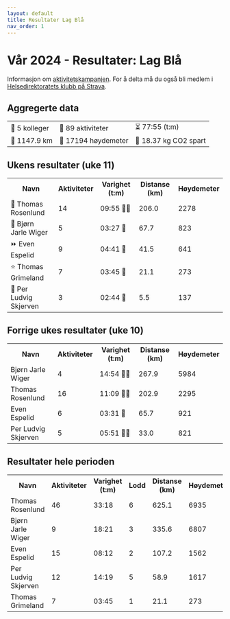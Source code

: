 ```yaml
---
layout: default
title: Resultater Lag Blå
nav_order: 1
---
```


# Vår 2024 - Resultater: Lag Blå

Informasjon om [aktivitetskampanjen](docs/info.md). For å delta må du også bli medlem i [Helsedirektoratets klubb på Strava](https://www.strava.com/clubs/754665).

<div id="aggregated data">
    <h2>Aggregerte data</h2>
    <table class='table-aggregated'>        <tr><td>👥 5 kolleger</td>        <td>🏁 89 aktiviteter</td>        <td>⏳ 77:55 (t:m)</td></tr>        <tr><td>📏 1147.9 km</td>        <td>🧗 17194 høydemeter</td>        <td>🌱 18.37 kg CO2 spart</td></tr>        </table>
</div>
<div id="current_week_results">
    <h2>Ukens resultater (uke 11)</h2>
    <table class='table'>        <tr><th>Navn</th>        <th>Aktiviteter</th>        <th>Varighet (t:m)</th>        <th>Distanse (km)</th>        <th>Høydemeter</th></tr><tr><td>🔺 Thomas Rosenlund</td><td>14</td><td>09:55 🎫🎫</td><td>206.0</td><td>2278</td></tr><tr><td>🔻 Bjørn Jarle Wiger</td><td>5</td><td>03:27 🎫</td><td>67.7</td><td>823</td></tr><tr><td>⏩ Even Espelid</td><td>9</td><td>04:41 🎫</td><td>41.5</td><td>641</td></tr><tr><td>⭐ Thomas Grimeland</td><td>7</td><td>03:45 🎫</td><td>21.1</td><td>273</td></tr><tr><td>🔻 Per Ludvig Skjerven</td><td>3</td><td>02:44 🎫</td><td>5.5</td><td>137</td></tr></table>
</div>
<div id="previous_week_results">
    <h2>Forrige ukes resultater (uke 10)</h2>
    <table class='table'>        <tr><th>Navn</th>        <th>Aktiviteter</th>        <th>Varighet (t:m)</th>        <th>Distanse (km)</th>        <th>Høydemeter</th></tr><tr><td>Bjørn Jarle Wiger</td><td>4</td><td>14:54 🎫🎫</td><td>267.9</td><td>5984</td></tr><tr><td>Thomas Rosenlund</td><td>16</td><td>11:09 🎫🎫</td><td>202.9</td><td>2295</td></tr><tr><td>Even Espelid</td><td>6</td><td>03:31 🎫</td><td>65.7</td><td>921</td></tr><tr><td>Per Ludvig Skjerven</td><td>5</td><td>05:51 🎫🎫</td><td>33.0</td><td>821</td></tr></table>
</div>
<div id="complete_results">
    <h2>Resultater hele perioden</h2>
    <table class='table'>        <tr><th>Navn</th>        <th>Aktiviteter</th>        <th>Varighet (t:m)</th>        <th>Lodd</th>        <th>Distanse (km)</th>        <th>Høydemeter</th></tr><tr><td>Thomas Rosenlund</td><td>46</td><td>33:18</td><td>6</td><td>625.1</td><td>6935</td></tr><tr><td>Bjørn Jarle Wiger</td><td>9</td><td>18:21</td><td>3</td><td>335.6</td><td>6807</td></tr><tr><td>Even Espelid</td><td>15</td><td>08:12</td><td>2</td><td>107.2</td><td>1562</td></tr><tr><td>Per Ludvig Skjerven</td><td>12</td><td>14:19</td><td>5</td><td>58.9</td><td>1617</td></tr><tr><td>Thomas Grimeland</td><td>7</td><td>03:45</td><td>1</td><td>21.1</td><td>273</td></tr></table>
</div>
